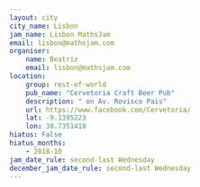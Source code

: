 ```yaml
---
layout: city                                           
city_name: Lisbon                                                               
jam_name: Lisbon MathsJam
email: lisbon@mathsjam.com
organiser:
    name: Beatriz
    email: lisbon@mathsjam.com
location:
    group: rest-of-world
    pub_name: "Cervetoria Craft Beer Pub"
    description: " on Av. Rovisco Pais"
    url: https://www.facebook.com/Cervetoria/
    lat: -9.1395223
    lon: 38.7351418
hiatus: False
hiatus_months:
    - 2018-10
jam_date_rule: second-last Wednesday
december_jam_date_rule: second-last Wednesday
---
```

